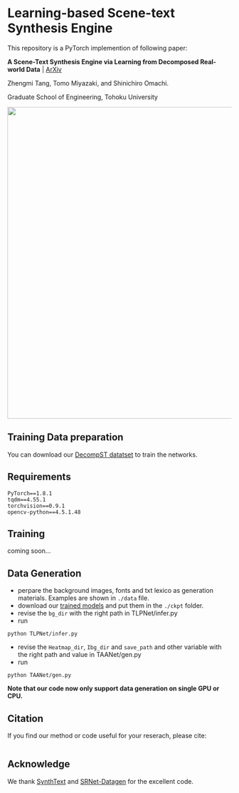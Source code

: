 # Learning-based Scene-text Synthesis Engine

This repository is a PyTorch implemention of following paper:

**A Scene-Text Synthesis Engine via Learning from Decomposed Real-world Data** | [ArXiv](....)

Zhengmi Tang, Tomo Miyazaki, and Shinichiro Omachi.

Graduate School of Engineering, Tohoku University

<img width="700" src="./fig/overview.png">

## Training Data preparation
You can download our [DecompST datatset](https://github.com/iiclab/DecompST) to train the networks.

## Requirements
```
PyTorch==1.8.1
tqdm==4.55.1
torchvision==0.9.1
opencv-python==4.5.1.48
```
## Training
coming soon...

## Data Generation
* perpare the background images, fonts and txt lexico as generation materials. Examples are shown in `./data` file.
* download our [trained models]() and put them in the `./ckpt` folder.
* revise the `bg_dir` with the right path in TLPNet/infer.py
* run 
```
python TLPNet/infer.py
```
* revise the `Heatmap_dir`, `Ibg_dir` and `save_path` and other variable with the right path and value in TAANet/gen.py
* run 
```
python TAANet/gen.py
```
**Note that our code now only support data generation on single GPU or CPU.**

## Citation
If you find our method or code useful for your reserach, please cite:
```

```


## Acknowledge
We thank [SynthText](https://github.com/ankush-me/SynthText) and [SRNet-Datagen](https://github.com/youdao-ai/SRNet-Datagen) for the excellent code.
